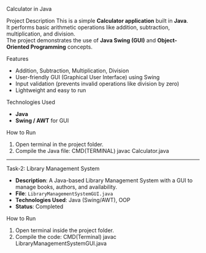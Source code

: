 Calculator in Java

Project Description
This is a simple **Calculator application** built in **Java**.  
It performs basic arithmetic operations like addition, subtraction, multiplication, and division.  
The project demonstrates the use of **Java Swing (GUI)** and **Object-Oriented Programming** concepts.

Features
- Addition, Subtraction, Multiplication, Division
- User-friendly GUI (Graphical User Interface) using Swing
- Input validation (prevents invalid operations like division by zero)
- Lightweight and easy to run

Technologies Used
- **Java**
- **Swing / AWT** for GUI

How to Run
1. Open terminal in the project folder.
2. Compile the Java file:
   CMD(TERMINAL)
   javac Calculator.java
-------------------------------------------------------------------------------------------------------------------------------------------------------------------------------

Task-2: Library Management System
- **Description**: A Java-based Library Management System with a GUI to manage books, authors, and availability.
- **File**: `LibraryManagementSystemGUI.java`
- **Technologies Used**: Java (Swing/AWT), OOP
- **Status**: Completed

How to Run
1. Open terminal inside the project folder.
2. Compile the code:
   CMD(Terminal) 
   javac LibraryManagementSystemGUI.java
